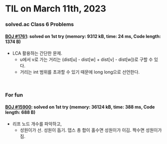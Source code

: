 # **TIL on March 11th, 2023**
### solved.ac Class 6 Problems
#### [BOJ #1761](../../../Problem%20Solving/boj/solvedac/1761-03-10-2023.cpp): solved on 1st try (memory: 9312 kB, time: 24 ms, Code length: 1374 B)
* LCA 활용하는 간단한 문제.
  - u에서 v로 가는 거리는 (dist[u] - dist[w] + dist[v] - dist[w])로 구할 수 있다.
  - 거리는 int 범위를 초과할 수 있기 때문에 long long으로 선언한다.
<br>

### For fun
#### [BOJ #15900](../../../Problem%20Solving/boj/tree/15900-03-10-2023.cpp): solved on 1st try (memory: 36124 kB, time: 388 ms, Code length: 688 B)
* 리프 노드 개수를 파악하고, 
  - 성원이가 선. 성원이 돕기. 뎁스 총 합이 홀수면 성원이가 이김. 짝수면 성원이가 짐.
